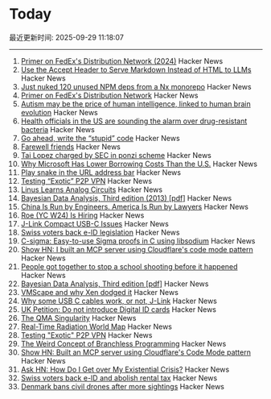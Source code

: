 # Today

最近更新时间: 2025-09-29 11:18:07

--- 
1. [Primer on FedEx's Distribution Network (2024)](https://ontheseams.substack.com/p/a-brief-primer-on-fedexs-distribution) Hacker News
2. [Use the Accept Header to Serve Markdown Instead of HTML to LLMs](https://www.skeptrune.com/posts/use-the-accept-header-to-serve-markdown-instead-of-html-to-llms/) Hacker News
3. [Just nuked 120 unused NPM deps from a Nx monorepo](https://johnjames.blog/posts/cleaning-house-in-nx-monorepo-how-i-removed-120-unused-deps-safely) Hacker News
4. [Primer on FedEx's Distribution Network](https://ontheseams.substack.com/p/a-brief-primer-on-fedexs-distribution) Hacker News
5. [Autism may be the price of human intelligence, linked to human brain evolution](https://academic.oup.com/mbe/article/42/9/msaf189/8245036?login=false) Hacker News
6. [Health officials in the US are sounding the alarm over drug-resistant bacteria](https://www.aljazeera.com/news/2025/9/24/what-are-nightmare-bacteria-and-why-are-infections-rising-in-the-us) Hacker News
7. [Go ahead, write the “stupid” code](https://spikepuppet.io/posts/write-the-stupid-code/) Hacker News
8. [Farewell friends](https://humbledollar.com/forum/farewell-friends/) Hacker News
9. [Tai Lopez charged by SEC in ponzi scheme](https://www.sec.gov/enforcement-litigation/litigation-releases/lr-26413) Hacker News
10. [Why Microsoft Has Lower Borrowing Costs Than the U.S.](https://www.wsj.com/finance/investing/why-microsoft-has-lower-borrowing-costs-than-the-u-s-de841633) Hacker News
11. [Play snake in the URL address bar](https://demian.ferrei.ro/snake/) Hacker News
12. [Testing “Exotic” P2P VPN](https://blog.nommy.moe/blog/exotic-mesh-vpn/) Hacker News
13. [Linus Learns Analog Circuits](https://github.com/torvalds/GuitarPedal) Hacker News
14. [Bayesian Data Analysis, Third edition (2013) [pdf]](https://sites.stat.columbia.edu/gelman/book/BDA3.pdf) Hacker News
15. [China Is Run by Engineers. America Is Run by Lawyers](https://freakonomics.com/podcast/china-is-run-by-engineers-america-is-run-by-lawyers/) Hacker News
16. [Roe (YC W24) Is Hiring](https://news.ycombinator.com/item?id=45407951) Hacker News
17. [J-Link Compact USB-C Issues](https://alvarop.com/2025/09/j-link-compact-usb-c-issues/) Hacker News
18. [Swiss voters back e-ID legislation](https://www.admin.ch/gov/en/start/documentation/votes/20250928/e-id-act.html) Hacker News
19. [C-sigma: Easy-to-use Sigma proofs in C using libsodium](https://github.com/jedisct1/c-sigma) Hacker News
20. [Show HN: I built an MCP server using Cloudflare's code mode pattern](https://github.com/jx-codes/codemode-mcp) Hacker News
21. [People got together to stop a school shooting before it happened](https://www.nytimes.com/2025/09/27/nyregion/mass-shooting-prevention.html) Hacker News
22. [Bayesian Data Analysis, Third edition [pdf]](https://sites.stat.columbia.edu/gelman/book/BDA3.pdf) Hacker News
23. [VMScape and why Xen dodged it](https://virtualize.sh/blog/vmscape-and-why-xen-dodged-it/) Hacker News
24. [Why some USB C cables work, or not, J-Link](https://alvarop.com/2025/09/j-link-compact-usb-c-issues/) Hacker News
25. [UK Petition: Do not introduce Digital ID cards](https://petition.parliament.uk/petitions/730194) Hacker News
26. [The QMA Singularity](https://scottaaronson.blog/?p=9183) Hacker News
27. [Real-Time Radiation World Map](https://www.gmcmap.com/) Hacker News
28. [Testing "Exotic" P2P VPN](https://blog.nommy.moe/blog/exotic-mesh-vpn/) Hacker News
29. [The Weird Concept of Branchless Programming](https://sanixdk.xyz/blogs/the-weird-concept-of-branchless-programming) Hacker News
30. [Show HN: Built an MCP server using Cloudflare's Code Mode pattern](https://github.com/jx-codes/codemode-mcp) Hacker News
31. [Ask HN: How Do I Get over My Existential Crisis?](https://news.ycombinator.com/item?id=45405977) Hacker News
32. [Swiss voters back e-ID and abolish rental tax](https://www.swissinfo.ch/eng/swiss-politics/swiss-voters-have-decided-on-electronic-id-and-abolishing-rental-tax/90057432) Hacker News
33. [Denmark bans civil drones after more sightings](https://www.dw.com/en/denmark-bans-civil-drones-after-more-sightings/a-74166973) Hacker News
